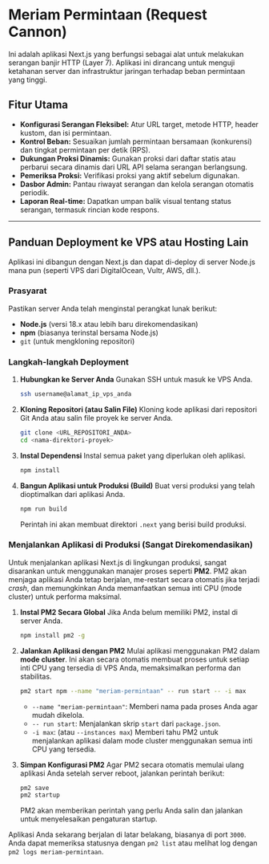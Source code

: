 # Meriam Permintaan (Request Cannon)

Ini adalah aplikasi Next.js yang berfungsi sebagai alat untuk melakukan serangan banjir HTTP (Layer 7). Aplikasi ini dirancang untuk menguji ketahanan server dan infrastruktur jaringan terhadap beban permintaan yang tinggi.

## Fitur Utama

-   **Konfigurasi Serangan Fleksibel:** Atur URL target, metode HTTP, header kustom, dan isi permintaan.
-   **Kontrol Beban:** Sesuaikan jumlah permintaan bersamaan (konkurensi) dan tingkat permintaan per detik (RPS).
-   **Dukungan Proksi Dinamis:** Gunakan proksi dari daftar statis atau perbarui secara dinamis dari URL API selama serangan berlangsung.
-   **Pemeriksa Proksi:** Verifikasi proksi yang aktif sebelum digunakan.
-   **Dasbor Admin:** Pantau riwayat serangan dan kelola serangan otomatis periodik.
-   **Laporan Real-time:** Dapatkan umpan balik visual tentang status serangan, termasuk rincian kode respons.

---

## Panduan Deployment ke VPS atau Hosting Lain

Aplikasi ini dibangun dengan Next.js dan dapat di-deploy di server Node.js mana pun (seperti VPS dari DigitalOcean, Vultr, AWS, dll.).

### Prasyarat

Pastikan server Anda telah menginstal perangkat lunak berikut:
-   **Node.js** (versi 18.x atau lebih baru direkomendasikan)
-   **npm** (biasanya terinstal bersama Node.js)
-   `git` (untuk mengkloning repositori)

### Langkah-langkah Deployment

1.  **Hubungkan ke Server Anda**
    Gunakan SSH untuk masuk ke VPS Anda.
    ```bash
    ssh username@alamat_ip_vps_anda
    ```

2.  **Kloning Repositori (atau Salin File)**
    Kloning kode aplikasi dari repositori Git Anda atau salin file proyek ke server Anda.
    ```bash
    git clone <URL_REPOSITORI_ANDA>
    cd <nama-direktori-proyek>
    ```

3.  **Instal Dependensi**
    Instal semua paket yang diperlukan oleh aplikasi.
    ```bash
    npm install
    ```

4.  **Bangun Aplikasi untuk Produksi (Build)**
    Buat versi produksi yang telah dioptimalkan dari aplikasi Anda.
    ```bash
    npm run build
    ```
    Perintah ini akan membuat direktori `.next` yang berisi build produksi.

### Menjalankan Aplikasi di Produksi (Sangat Direkomendasikan)

Untuk menjalankan aplikasi Next.js di lingkungan produksi, sangat disarankan untuk menggunakan manajer proses seperti **PM2**. PM2 akan menjaga aplikasi Anda tetap berjalan, me-restart secara otomatis jika terjadi *crash*, dan memungkinkan Anda memanfaatkan semua inti CPU (mode cluster) untuk performa maksimal.

1.  **Instal PM2 Secara Global**
    Jika Anda belum memiliki PM2, instal di server Anda.
    ```bash
    npm install pm2 -g
    ```

2.  **Jalankan Aplikasi dengan PM2**
    Mulai aplikasi menggunakan PM2 dalam **mode cluster**. Ini akan secara otomatis membuat proses untuk setiap inti CPU yang tersedia di VPS Anda, memaksimalkan performa dan stabilitas.
    ```bash
    pm2 start npm --name "meriam-permintaan" -- run start -- -i max
    ```
    -   `--name "meriam-permintaan"`: Memberi nama pada proses Anda agar mudah dikelola.
    -   `-- run start`: Menjalankan skrip `start` dari `package.json`.
    -   `-i max`: (atau `--instances max`) Memberi tahu PM2 untuk menjalankan aplikasi dalam mode cluster menggunakan semua inti CPU yang tersedia.

3.  **Simpan Konfigurasi PM2**
    Agar PM2 secara otomatis memulai ulang aplikasi Anda setelah server reboot, jalankan perintah berikut:
    ```bash
    pm2 save
    pm2 startup
    ```
    PM2 akan memberikan perintah yang perlu Anda salin dan jalankan untuk menyelesaikan pengaturan startup.

Aplikasi Anda sekarang berjalan di latar belakang, biasanya di port `3000`. Anda dapat memeriksa statusnya dengan `pm2 list` atau melihat log dengan `pm2 logs meriam-permintaan`.
